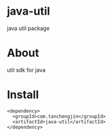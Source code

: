# java-util
java util package
# About
util sdk for java

# Install
```
<dependency>
  <groupId>com.tanchengjin</groupId>
  <artifactId>java-util</artifactId>
</dependency>
```
